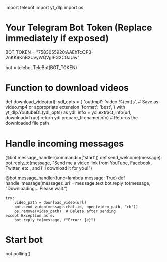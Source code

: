 import telebot
import yt_dlp
import os

# Your Telegram Bot Token (Replace immediately if exposed)
BOT_TOKEN = "7583055920:AAEhTcCP3-2nKK9KnB2UvyWQVgIPG3COJUw"

bot = telebot.TeleBot(BOT_TOKEN)

# Function to download videos
def download_video(url):
    ydl_opts = {
        'outtmpl': 'video.%(ext)s',  # Save as video.mp4 or appropriate extension
        'format': 'best',
    }
    with yt_dlp.YoutubeDL(ydl_opts) as ydl:
        info = ydl.extract_info(url, download=True)
        return ydl.prepare_filename(info)  # Returns the downloaded file path

# Handle incoming messages
@bot.message_handler(commands=['start'])
def send_welcome(message):
    bot.reply_to(message, "Send me a video link from YouTube, Facebook, Twitter, etc., and I'll download it for you!")

@bot.message_handler(func=lambda message: True)
def handle_message(message):
    url = message.text
    bot.reply_to(message, "Downloading... Please wait.")
    
    try:
        video_path = download_video(url)
        bot.send_video(message.chat.id, open(video_path, "rb"))
        os.remove(video_path)  # Delete after sending
    except Exception as e:
        bot.reply_to(message, f"Error: {e}")

# Start bot
bot.polling()
